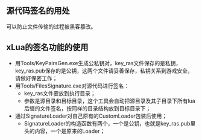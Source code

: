 ## 源代码签名的用处

可以防止文件传输的过程被黑客篡改。

## xLua的签名功能的使用

* 用Tools/KeyPairsGen.exe生成公私钥对，key_ras文件保存的是私钥，key_ras.pub保存的是公钥，这两个文件请妥善保存，私钥关系到游戏安全，请做好保密工作；
* 用Tools/FilesSignature.exe对源代码进行签名：
  * key_ras文件要放到执行目录；
  * 参数是源目录和目标目录，这个工具会自动把源目录及其子目录下所有lua后缀的文件签名，按同样的目录结构放到目标目录下；
* 通过SignatureLoader对自己原有的CustomLoader包装后使用；
  * SignatureLoader的构造函数有两个，一个是公钥，也就是key_ras.pub里头的内容，一个是原来的Loader；
